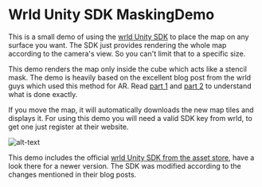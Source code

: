 # Wrld Unity SDK MaskingDemo

This is a small demo of using the [wrld Unity SDK](https://www.wrld3d.com/) to place the map on any surface you want. The SDK just provides rendering the whole map according to the camera's view. So you can't limit that to a specific size. 

This demo renders the map only inside the cube which acts like a stencil mask. The demo is heavily based on the excellent blog post from the wrld guys which used this method for AR. Read [part 1](https://www.wrld3d.com/blog/use-arkit-wrld-unity-sdk-part-1/) and [part 2](https://www.wrld3d.com/blog/using-arkit-wrld-sdk-part-2/) to understand what is done exactly.

If you move the map, it will automatically downloads the new map tiles and displays it. For using this demo you will need a valid SDK key from wrld, to get one just register at their website.

![alt-text](https://github.com/isenmann/WrldUnityMaskingDemo/blob/master/wrldDemo.gif "gif animation")

This demo includes the official [wrld Unity SDK from the asset store](https://www.assetstore.unity3d.com/en/#!/content/86284), have a look there for a newer version. The SDK was modified according to the changes mentioned in their blog posts.
